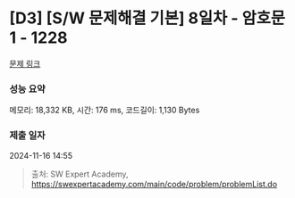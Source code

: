 # [D3] [S/W 문제해결 기본] 8일차 - 암호문1 - 1228 

[문제 링크](https://swexpertacademy.com/main/code/problem/problemDetail.do?contestProbId=AV14w-rKAHACFAYD) 

### 성능 요약

메모리: 18,332 KB, 시간: 176 ms, 코드길이: 1,130 Bytes

### 제출 일자

2024-11-16 14:55



> 출처: SW Expert Academy, https://swexpertacademy.com/main/code/problem/problemList.do